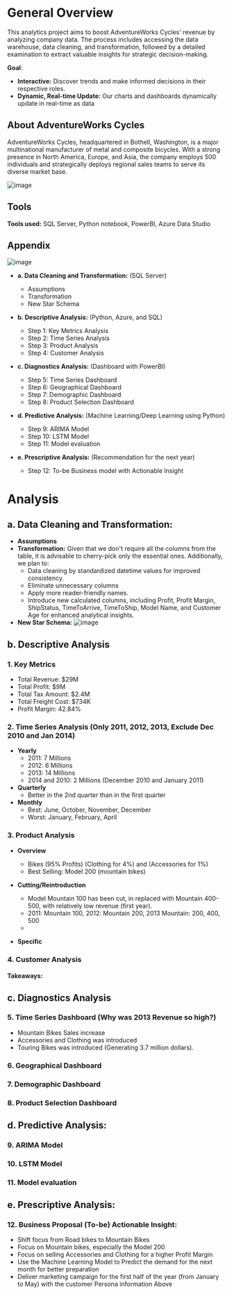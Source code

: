 # General Overview
This analytics project aims to boost AdventureWorks Cycles' revenue by analyzing company data. The process includes accessing the data warehouse, data cleaning, and transformation, followed by a detailed examination to extract valuable insights for strategic decision-making.

**Goal**: 
* **Interactive:** Discover trends and make informed decisions in their respective roles.
* **Dynamic, Real-time Update:**  Our charts and dashboards dynamically update in real-time as data

## About AdventureWorks Cycles
AdventureWorks Cycles, headquartered in Bothell, Washington, is a major multinational manufacturer of metal and composite bicycles. With a strong presence in North America, Europe, and Asia, the company employs 500 individuals and strategically deploys regional sales teams to serve its diverse market base.

![image](https://github.com/MarkPhamm/Adventureworks-Analytics/assets/99457952/677fbdee-9968-4ad1-b424-100208ade77e)


## Tools
**Tools used:** SQL Server, Python notebook, PowerBI, Azure Data Studio

## Appendix
![image](https://github.com/MarkPhamm/Adventureworks-Analytics/assets/99457952/f51e16de-879d-4317-9ba5-f6cb0101cd85)
* **a. Data Cleaning and Transformation:** (SQL Server)
  * Assumptions
  * Transformation
  * New Star Schema

   
* **b. Descriptive Analysis:** (Python, Azure, and SQL)
  * Step 1: Key Metrics Analysis
  * Step 2: Time Series Analysis
  * Step 3: Product Analysis
  * Step 4: Customer Analysis
 
* **c. Diagnostics Analysis:** (Dashboard with PowerBI)
  * Step 5: Time Series Dashboard
  * Step 6: Geographical Dashboard
  * Step 7: Demographic Dashboard
  * Step 8: Product Selection Dashboard
  
* **d. Predictive Analysis:** (Machine Learning/Deep Learning using Python)
  * Step 9: ARIMA Model
  * Step 10: LSTM Model
  * Step 11: Model evaluation
  
* **e. Prescriptive Analysis:** (Recommendation for the next year)
  * Step 12: To-be Business model with Actionable Insight

# Analysis
## a. Data Cleaning and Transformation:
  * **Assumptions**
  * **Transformation:** Given that we don't require all the columns from the table, it is advisable to cherry-pick only the essential ones. Additionally, we plan to:
    * Data cleaning by standardized datetime values for improved consistency.
    * Eliminate unnecessary columns
    * Apply more reader-friendly names.
    * Introduce new calculated columns, including Profit, Profit Margin, ShipStatus, TimeToArrive, TimeToShip, Model Name, and Customer Age for enhanced analytical insights.
  * **New Star Schema:**
     ![image](https://github.com/MarkPhamm/Adventureworks-Analytics/assets/99457952/ea06b28f-57af-4e2f-8ca8-ea94243f9495) 

## b. Descriptive Analysis

### 1. Key Metrics
 - Total Revenue: $29M
 - Total Profit: $9M
 - Total Tax Amount: $2.4M
 - Total Freight Cost: $734K
 - Profit Margin: 42.84%

### 2. Time Series Analysis (Only 2011, 2012, 2013, Exclude Dec 2010 and Jan 2014)
- **Yearly**
    - 2011: 7 Millions
    - 2012: 6 Millions
    - 2013: 14 Millions
    - 2014 and 2010: 2 Millions (December 2010 and January 2011)
- **Quarterly**
    - Better in the 2nd quarter than in the first quarter
- **Monthly**
    - Best: June, October, November, December
    - Worst: January, February, April

### 3. Product Analysis
- **Overview**
  - Bikes (95% Profits) (Clothing for 4%) and (Accessories for 1%)
  - Best Selling: Model 200 (mountain bikes)
- **Cutting/Reintroduction**
  - Model Mountain 100 has been cut, in replaced with Mountain 400-500, with relatively low revenue (first year).
  - 2011: Mountain 100,  2012: Mountain 200, 2013 Mountain: 200, 400, 500
  - 

- **Specific**
### 4. Customer Analysis
#### Takeaways: 

## c. Diagnostics Analysis
### 5. Time Series Dashboard (Why was 2013 Revenue so high?)
- Mountain Bikes Sales increase
- Accessories and Clothing was introduced
- Touring Bikes was introduced (Generating 3.7 million dollars).
### 6. Geographical Dashboard
### 7. Demographic Dashboard
### 8. Product Selection Dashboard


## d. Predictive Analysis:
### 9. ARIMA Model
### 10. LSTM Model 
### 11. Model evaluation

## e. Prescriptive Analysis:
### 12. Business Proposal (To-be​) Actionable Insight:
* Shift focus from Road bikes to Mountain Bikes
* Focus on Mountain bikes, especially the Model 200
* Focus on selling Accessories and Clothing for a higher Profit Margin
* Use the Machine Learning Model to Predict the demand for the next month for better preparation
* Deliver marketing campaign for the first half of the year (from January to May) with the customer Persona information Above

